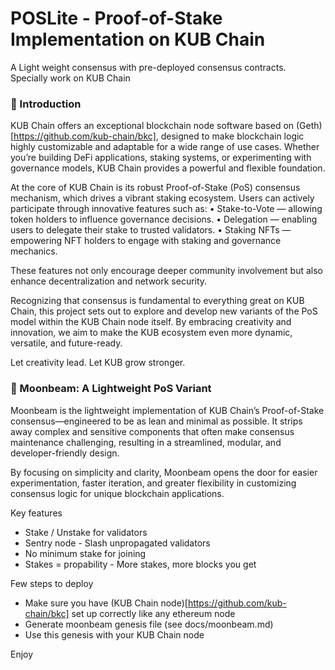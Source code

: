 # POSLite - Proof-of-Stake Implementation on KUB Chain
A Light weight consensus with pre-deployed consensus contracts. Specially work on KUB Chain

### 📘 Introduction

KUB Chain offers an exceptional blockchain node software based on (Geth)[https://github.com/kub-chain/bkc], designed to make blockchain logic highly customizable and adaptable for a wide range of use cases. Whether you’re building DeFi applications, staking systems, or experimenting with governance models, KUB Chain provides a powerful and flexible foundation.

At the core of KUB Chain is its robust Proof-of-Stake (PoS) consensus mechanism, which drives a vibrant staking ecosystem. Users can actively participate through innovative features such as:
	•	Stake-to-Vote — allowing token holders to influence governance decisions.
	•	Delegation — enabling users to delegate their stake to trusted validators.
	•	Staking NFTs — empowering NFT holders to engage with staking and governance mechanics.

These features not only encourage deeper community involvement but also enhance decentralization and network security.

Recognizing that consensus is fundamental to everything great on KUB Chain, this project sets out to explore and develop new variants of the PoS model within the KUB Chain node itself. By embracing creativity and innovation, we aim to make the KUB ecosystem even more dynamic, versatile, and future-ready.

Let creativity lead. Let KUB grow stronger.

### 🌙 Moonbeam: A Lightweight PoS Variant

Moonbeam is the lightweight implementation of KUB Chain’s Proof-of-Stake consensus—engineered to be as lean and minimal as possible. It strips away complex and sensitive components that often make consensus maintenance challenging, resulting in a streamlined, modular, and developer-friendly design.

By focusing on simplicity and clarity, Moonbeam opens the door for easier experimentation, faster iteration, and greater flexibility in customizing consensus logic for unique blockchain applications.

Key features
- Stake / Unstake for validators
- Sentry node - Slash unpropagated validators
- No minimum stake for joining
- Stakes = propability - More stakes, more blocks you get

Few steps to deploy
- Make sure you have (KUB Chain node)[https://github.com/kub-chain/bkc] set up correctly like any ethereum node
- Generate moonbeam genesis file (see docs/moonbeam.md)
- Use this genesis with your KUB Chain node

Enjoy


